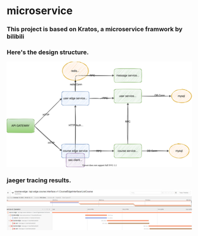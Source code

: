 # microservice

### This project is based on Kratos, a microservice framwork by bilibili

### Here's the design structure.
![image](https://github.com/ccsunnyfd/microservice/blob/main/images/microservice-practice.drawio.svg)

### jaeger tracing results.
![image](https://github.com/ccsunnyfd/microservice/blob/main/images/tracing.PNG)
